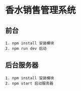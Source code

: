 # 香水销售管理系统
## 前台
```
1. npm install 安装模块
2. npm run dev 启动
```

## 后台服务器
```
1. npm install 安装模块
2. npm start 启动服务器
```